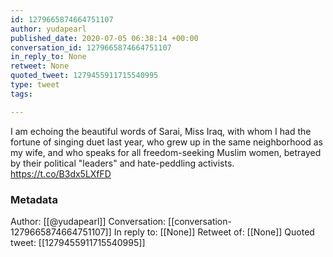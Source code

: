 ```yaml
---
id: 1279665874664751107
author: yudapearl
published_date: 2020-07-05 06:38:14 +00:00
conversation_id: 1279665874664751107
in_reply_to: None
retweet: None
quoted_tweet: 1279455911715540995
type: tweet
tags:

---
```


I am echoing the beautiful words of Sarai, Miss Iraq, with whom I had the fortune of singing duet last year, who grew up in the same neighborhood as my wife, and who speaks for all freedom-seeking Muslim women, betrayed by their political "leaders" and hate-peddling activists. https://t.co/B3dx5LXfFD

### Metadata

Author: [[@yudapearl]]
Conversation: [[conversation-1279665874664751107]]
In reply to: [[None]]
Retweet of: [[None]]
Quoted tweet: [[1279455911715540995]]
